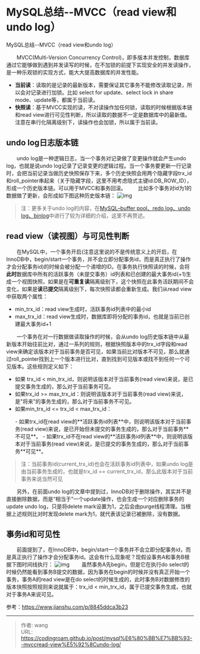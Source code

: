 # MySQL总结--MVCC（read view和undo log）

MySQL总结--MVCC（read view和undo log）
<!--more-->




  MVCC(Multi-Version Concurrency Control)，即多版本并发控制，数据库通过它能够做到遇到并发读写的时候，在不加锁的前提下实现安全的并发读操作，是一种乐观锁的实现方式，能大大提高数据库的并发性能。

- **当前读**：读取的是记录的最新版本，需要保证其它事务不能修改读取记录，所以会对记录进行加锁。比如 select for update、select lock in share mode、update等，都属于当前读。 
- **快照读**：基于MVCC实现的读，不对读操作加任何锁，读取的时候根据版本链和read view进行可见性判断，所以读取的数据不一定是数据库中的最新值。注意在串行化隔离级别下，读操作也会加锁，所以属于当前读。


## undo log日志版本链


  undo log是一种逻辑日志，当一个事务对记录做了变更操作就会产生undo log，也就是说undo log记录了记录变更的逻辑过程。当一个事务要更新一行记录时，会把当前记录当做历史快照保存下来，多个历史快照会用两个隐藏字段trx_id和roll_pointer串起来（关于隐藏字段，这里不用考虑隐式主键id:DB_ROW_ID），形成一个历史版本链。可以用于MVCC和事务回滚。   比如多个事务对id为1的数据做了更新，会形成如下图这种历史版本链： ![img](https://bucket-typora-kw.oss-cn-beijing.aliyuncs.com/typora-image/20210402040422901.png)

>注：更多关于undo log的内容，在<a href="https://blog.csdn.net/huangzhilin2015/article/details/115396599">MySQL–buffer pool、redo log、undo log、binlog</a>中进行了较为详细的介绍，这里不再赘述。

## read view（读视图）与可见性判断

  在MySQL中，一个事务开启(注意这里说的不是传统意义上的开启，在InnoDB中，begin/start一个事务，并不会立即分配事务id，而是真正执行了操作才会分配事务id)的时候会被分配一个递增的ID。在事务执行快照读的时候，会将**此时**数据库中所有的活跃事务（未提交事务）id列表和已创建的最大事务id(+1)生成一个视图快照，如果是在**可重复读**隔离级别下，这个快照在此事务活跃期间不会变化，如果是**读已提交**隔离级别下，每次快照读都会重新生成。我们从read view中获取两个属性：

- min_trx_id：read view生成时，活跃事务id列表中的最小id 
- max_trx_id：read view生成时，数据库即将分配的事务id，也就是当前已创建最大事务id+1

  一个事务在对一行数据做读取操作的时候，会从undo log历史版本链中从最新版本开始往前比对，通过一系列的规则，根据快照版本中的trx_id字段和read view来确定该版本对于当前事务是否可见，如果当前比对版本不可见，那么就通过roll_pointer找到上一个版本进行比对，直到找到可见版本或找不到任何一个可见版本。这些规则定义如下：

-  如果 trx_id < min_trx_id，则说明该版本对于当前事务(read view)来说，是已提交事务生成的，那么对于当前事务可见。  
-  如果trx_id >= max_trx_id：则说明该版本对于当前事务(read view)来说，是"将来"的事务生成的，那么对于当前事务不可见。  
-  如果min_trx_id <= trx_id < max_trx_id： 
 <ul> 
  - 如果trx_id在read view的**活跃事务id列表**中，则说明该版本对于当前事务(read view)来说，是已开始但未提交的事务生成的，那么对于当前事务**不可见**。 
  - 如果trx_id不在read view的**活跃事务id列表**中，则说明该版本对于当前事务(read view)来说，是已提交的事务生成的，那么对于当前事务**可见**。 
 </ul> 
 <blockquote> 
  <p>注：当前事务id(current_trx_id)也会在活跃事务id列表中，如果undo log是由当前事务生成的，也就是trx_id == current_trx_id，那么此版本对于当前事务来说当然可见</p> 
 </blockquote>  

  另外，在前面undo log的文章中提到过，InnoDB对于删除操作，其实并不是直接删除数据，而是“相当于”一个update操作，也会生成一个对应删除事务的update undo log，只是将delete mark设置为1，之后会由purge线程清理。当根据上述规则比对时发现delete mark为1，就代表该记录已被删除，没有数据。

## 事务id和可见性


  前面提到了，在InnoDB中，begin/start一个事务并不会立即分配事务id，而是真正执行了操作才会分配事务id。这会有什么现象呢？现假设事务A和事务B根据下图时间线执行： ![img](https://bucket-typora-kw.oss-cn-beijing.aliyuncs.com/typora-image/20210411235304921.png)   虽然事务A先begin，但是它在执行do select的时候仍然能看到事务B提交的数据，因为事务在begin的时候并没有真正开始一个事务，事务A的read view是在do select的时候生成的，此时事务B对数据修改的版本快照按照规则来说就属于：trx_id &lt; min_trx_id，属于已提交事务生成，也就对于事务A来说可见。

参考：https://www.jianshu.com/p/8845ddca3b23



---

> 作者: wang  
> URL: https://codingroam.github.io/post/mysql%E6%80%BB%E7%BB%93--mvccread-view%E5%92%8Cundo-log/  

